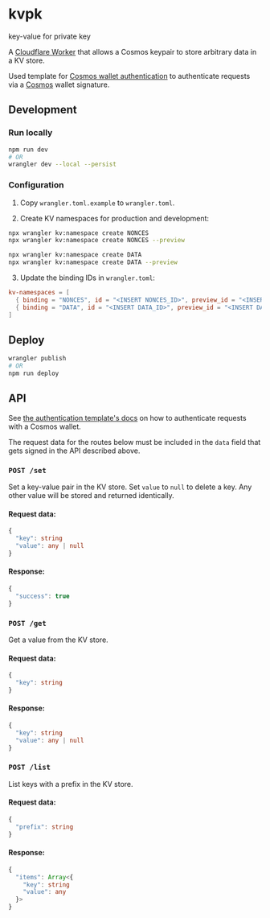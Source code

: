 # kvpk

key-value for private key

A [Cloudflare Worker](https://workers.cloudflare.com/) that allows a Cosmos
keypair to store arbitrary data in a KV store.

Used template for [Cosmos wallet
authentication](https://github.com/NoahSaso/cloudflare-worker-cosmos-auth) to
authenticate requests via a [Cosmos](https://cosmos.network) wallet signature.

## Development

### Run locally

```sh
npm run dev
# OR
wrangler dev --local --persist
```

### Configuration

1. Copy `wrangler.toml.example` to `wrangler.toml`.

2. Create KV namespaces for production and development:

```sh
npx wrangler kv:namespace create NONCES
npx wrangler kv:namespace create NONCES --preview

npx wrangler kv:namespace create DATA
npx wrangler kv:namespace create DATA --preview
```

3. Update the binding IDs in `wrangler.toml`:

```toml
kv-namespaces = [
  { binding = "NONCES", id = "<INSERT NONCES_ID>", preview_id = "<INSERT NONCES_PREVIEW_ID>" },
  { binding = "DATA", id = "<INSERT DATA_ID>", preview_id = "<INSERT DATA_PREVIEW_ID>" },
]
```

## Deploy

```sh
wrangler publish
# OR
npm run deploy
```

## API

See [the authentication template's
docs](https://github.com/NoahSaso/cloudflare-worker-cosmos-auth#client-usage) on
how to authenticate requests with a Cosmos wallet.

The request data for the routes below must be included in the `data` field that
gets signed in the API described above.

### `POST /set`

Set a key-value pair in the KV store. Set `value` to `null` to delete a key. Any
other value will be stored and returned identically.

#### Request data:

```typescript
{
  "key": string
  "value": any | null
}
```

#### Response:

```typescript
{
  "success": true
}
```

### `POST /get`

Get a value from the KV store.

#### Request data:

```typescript
{
  "key": string
}
```

#### Response:

```typescript
{
  "key": string
  "value": any | null
}
```

### `POST /list`

List keys with a prefix in the KV store.

#### Request data:

```typescript
{
  "prefix": string
}
```

#### Response:

```typescript
{
  "items": Array<{
    "key": string
    "value": any
  }>
}
```
